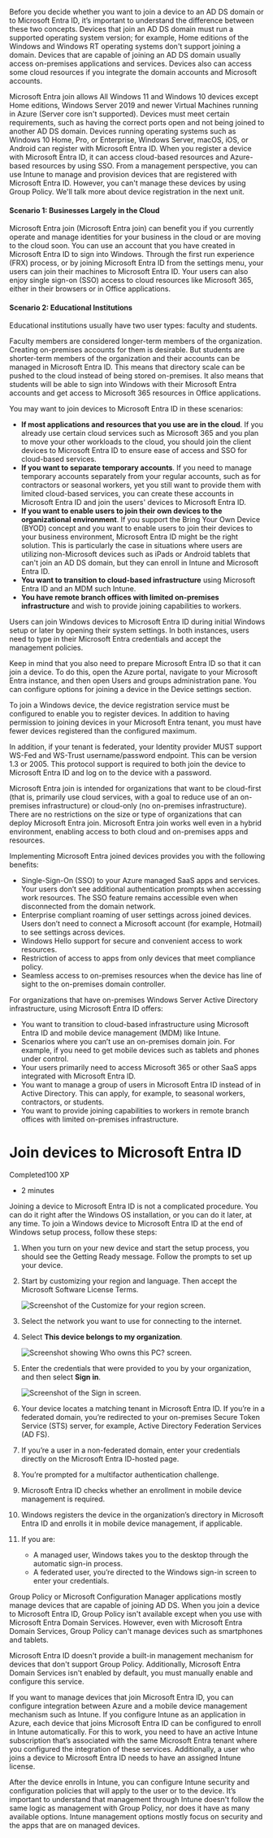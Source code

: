 


Before you decide whether you want to join a device to an AD DS domain or to Microsoft Entra ID, it’s important to understand the difference between these two concepts. Devices that join an AD DS domain must run a supported operating system version; for example, Home editions of the Windows and Windows RT operating systems don't support joining a domain. Devices that are capable of joining an AD DS domain usually access on-premises applications and services. Devices also can access some cloud resources if you integrate the domain accounts and Microsoft accounts.

Microsoft Entra join allows All Windows 11 and Windows 10 devices except Home editions, Windows Server 2019 and newer Virtual Machines running in Azure (Server core isn't supported). Devices must meet certain requirements, such as having the correct ports open and not being joined to another AD DS domain. Devices running operating systems such as Windows 10 Home, Pro, or Enterprise, Windows Server, macOS, iOS, or Android can register with Microsoft Entra ID. When you register a device with Microsoft Entra ID, it can access cloud-based resources and Azure-based resources by using SSO. From a management perspective, you can use Intune to manage and provision devices that are registered with Microsoft Entra ID. However, you can't manage these devices by using Group Policy. We'll talk more about device registration in the next unit.


#### Scenario 1: Businesses Largely in the Cloud

Microsoft Entra join (Microsoft Entra join) can benefit you if you currently operate and manage identities for your business in the cloud or are moving to the cloud soon. You can use an account that you have created in Microsoft Entra ID to sign into Windows. Through the first run experience (FRX) process, or by joining Microsoft Entra ID from the settings menu, your users can join their machines to Microsoft Entra ID. Your users can also enjoy single sign-on (SSO) access to cloud resources like Microsoft 365, either in their browsers or in Office applications.


#### Scenario 2: Educational Institutions

Educational institutions usually have two user types: faculty and students.

Faculty members are considered longer-term members of the organization. Creating on-premises accounts for them is desirable. But students are shorter-term members of the organization and their accounts can be managed in Microsoft Entra ID. This means that directory scale can be pushed to the cloud instead of being stored on-premises. It also means that students will be able to sign into Windows with their Microsoft Entra accounts and get access to Microsoft 365 resources in Office applications.

You may want to join devices to Microsoft Entra ID in these scenarios:

- **If most applications and resources that you use are in the cloud**. If you already use certain cloud services such as Microsoft 365 and you plan to move your other workloads to the cloud, you should join the client devices to Microsoft Entra ID to ensure ease of access and SSO for cloud-based services.
- **If you want to separate temporary accounts**. If you need to manage temporary accounts separately from your regular accounts, such as for contractors or seasonal workers, yet you still want to provide them with limited cloud-based services, you can create these accounts in Microsoft Entra ID and join the users' devices to Microsoft Entra ID.
- **If you want to enable users to join their own devices to the organizational environment**. If you support the Bring Your Own Device (BYOD) concept and you want to enable users to join their devices to your business environment, Microsoft Entra ID might be the right solution. This is particularly the case in situations where users are utilizing non-Microsoft devices such as iPads or Android tablets that can't join an AD DS domain, but they can enroll in Intune and Microsoft Entra ID.
- **You want to transition to cloud-based infrastructure** using Microsoft Entra ID and an MDM such Intune.
- **You have remote branch offices with limited on-premises infrastructure** and wish to provide joining capabilities to workers.

Users can join Windows devices to Microsoft Entra ID during initial Windows setup or later by opening their system settings. In both instances, users need to type in their Microsoft Entra credentials and accept the management policies.

Keep in mind that you also need to prepare Microsoft Entra ID so that it can join a device. To do this, open the Azure portal, navigate to your Microsoft Entra instance, and then open Users and groups administration pane. You can configure options for joining a device in the Device settings section.


To join a Windows device, the device registration service must be configured to enable you to register devices. In addition to having permission to joining devices in your Microsoft Entra tenant, you must have fewer devices registered than the configured maximum.

In addition, if your tenant is federated, your Identity provider MUST support WS-Fed and WS-Trust username/password endpoint. This can be version 1.3 or 2005. This protocol support is required to both join the device to Microsoft Entra ID and log on to the device with a password.

Microsoft Entra join is intended for organizations that want to be cloud-first (that is, primarily use cloud services, with a goal to reduce use of an on-premises infrastructure) or cloud-only (no on-premises infrastructure). There are no restrictions on the size or type of organizations that can deploy Microsoft Entra join. Microsoft Entra join works well even in a hybrid environment, enabling access to both cloud and on-premises apps and resources.

Implementing Microsoft Entra joined devices provides you with the following benefits:

- Single-Sign-On (SSO) to your Azure managed SaaS apps and services. Your users don’t see additional authentication prompts when accessing work resources. The SSO feature remains accessible even when disconnected from the domain network.
- Enterprise compliant roaming of user settings across joined devices. Users don’t need to connect a Microsoft account (for example, Hotmail) to see settings across devices.
- Windows Hello support for secure and convenient access to work resources.
- Restriction of access to apps from only devices that meet compliance policy.
- Seamless access to on-premises resources when the device has line of sight to the on-premises domain controller.

For organizations that have on-premises Windows Server Active Directory infrastructure, using Microsoft Entra ID offers:

- You want to transition to cloud-based infrastructure using Microsoft Entra ID and mobile device management (MDM) like Intune.
- Scenarios where you can’t use an on-premises domain join. For example, if you need to get mobile devices such as tablets and phones under control.
- Your users primarily need to access Microsoft 365 or other SaaS apps integrated with Microsoft Entra ID.
- You want to manage a group of users in Microsoft Entra ID instead of in Active Directory. This can apply, for example, to seasonal workers, contractors, or students.
- You want to provide joining capabilities to workers in remote branch offices with limited on-premises infrastructure.

# Join devices to Microsoft Entra ID

Completed100 XP

- 2 minutes

Joining a device to Microsoft Entra ID is not a complicated procedure. You can do it right after the Windows OS installation, or you can do it later, at any time. To join a Windows device to Microsoft Entra ID at the end of Windows setup process, follow these steps:

1. When you turn on your new device and start the setup process, you should see the Getting Ready message. Follow the prompts to set up your device.
    
2. Start by customizing your region and language. Then accept the Microsoft Software License Terms.
    
    ![Screenshot of the Customize for your region screen.](https://learn.microsoft.com/en-us/training/wwl-azure/administer-device-authentication/media/customize-region-a7af67b2.png)
    
3. Select the network you want to use for connecting to the internet.
    
4. Select **This device belongs to my organization**.
    
    ![Screenshot showing Who owns this PC? screen.](https://learn.microsoft.com/en-us/training/wwl-azure/administer-device-authentication/media/personal-computer-owner-02d1488b.png)
    
5. Enter the credentials that were provided to you by your organization, and then select **Sign in**.
    
    ![Screenshot of the Sign in screen.](https://learn.microsoft.com/en-us/training/wwl-azure/administer-device-authentication/media/work-account-sign-419af822.png)
    
6. Your device locates a matching tenant in Microsoft Entra ID. If you’re in a federated domain, you’re redirected to your on-premises Secure Token Service (STS) server, for example, Active Directory Federation Services (AD FS).
    
7. If you’re a user in a non-federated domain, enter your credentials directly on the Microsoft Entra ID-hosted page.
    
8. You’re prompted for a multifactor authentication challenge.
    
9. Microsoft Entra ID checks whether an enrollment in mobile device management is required.
    
10. Windows registers the device in the organization’s directory in Microsoft Entra ID and enrolls it in mobile device management, if applicable.
    
11. If you are:
    
    - A managed user, Windows takes you to the desktop through the automatic sign-in process.
    - A federated user, you’re directed to the Windows sign-in screen to enter your credentials.

Group Policy or Microsoft Configuration Manager applications mostly manage devices that are capable of joining AD DS. When you join a device to Microsoft Entra ID, Group Policy isn't available except when you use with Microsoft Entra Domain Services. However, even with Microsoft Entra Domain Services, Group Policy can't manage devices such as smartphones and tablets.

Microsoft Entra ID doesn't provide a built-in management mechanism for devices that don't support Group Policy. Additionally, Microsoft Entra Domain Services isn't enabled by default, you must manually enable and configure this service.

If you want to manage devices that join Microsoft Entra ID, you can configure integration between Azure and a mobile device management mechanism such as Intune. If you configure Intune as an application in Azure, each device that joins Microsoft Entra ID can be configured to enroll in Intune automatically. For this to work, you need to have an active Intune subscription that’s associated with the same Microsoft Entra tenant where you configured the integration of these services. Additionally, a user who joins a device to Microsoft Entra ID needs to have an assigned Intune license.

After the device enrolls in Intune, you can configure Intune security and configuration policies that will apply to the user or to the device. It’s important to understand that management through Intune doesn't follow the same logic as management with Group Policy, nor does it have as many available options. Intune management options mostly focus on security and the apps that are on managed devices.